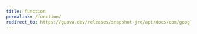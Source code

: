 ```yaml
---
title: function
permalink: /function/
redirect_to: https://guava.dev/releases/snapshot-jre/api/docs/com/google/common/base/Function.html
---
```

